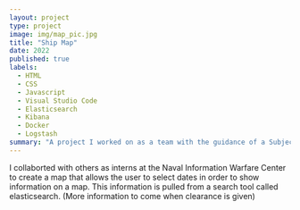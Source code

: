 ```yaml
---
layout: project
type: project
image: img/map_pic.jpg
title: "Ship Map"
date: 2022
published: true
labels:
  - HTML
  - CSS
  - Javascript
  - Visual Studio Code
  - Elasticsearch
  - Kibana
  - Docker
  - Logstash
summary: "A project I worked on as a team with the guidance of a Subject Matter Expert."
---
```


I collaborted with others as interns at the Naval Information Warfare Center to create a map that allows the user to select dates in order to show information on a map.  This information is pulled from a search tool called elasticsearch. (More information to come when clearance is given)
